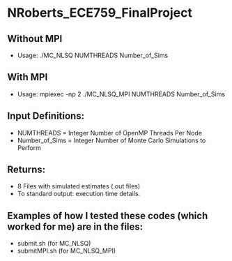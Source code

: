 # NRoberts_ECE759_FinalProject

## Without MPI
* Usage: ./MC_NLSQ NUMTHREADS Number_of_Sims

## With MPI
* Usage: mpiexec -np 2 ./MC_NLSQ_MPI NUMTHREADS Number_of_Sims

## Input Definitions:
* NUMTHREADS = Integer Number of OpenMP Threads Per Node
* Number_of_Sims = Integer Number of Monte Carlo Simulations to Perform

## Returns:
* 8 Files with simulated estimates (.out files)
* To standard output: execution time details.

## Examples of how I tested these codes (which worked for me) are in the files:

* submit.sh (for MC_NLSQ)
* submitMPI.sh (for MC_NLSQ_MPI)
